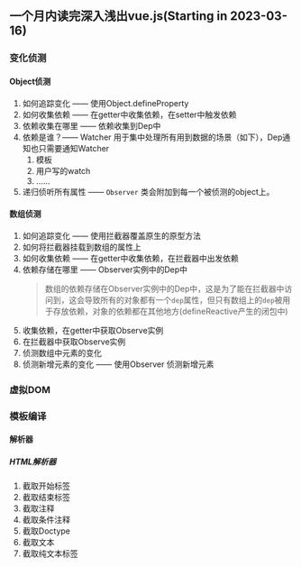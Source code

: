 ## 一个月内读完深入浅出vue.js(Starting in 2023-03-16)
### 变化侦测
#### Object侦测
1. 如何追踪变化 —— 使用Object.defineProperty
2. 如何收集依赖 —— 在getter中收集依赖，在setter中触发依赖
3. 依赖收集在哪里 —— 依赖收集到Dep中
4. 依赖是谁？—— Watcher 用于集中处理所有用到数据的场景（如下），Dep通知也只需要通知Watcher
   1. 模板
   2. 用户写的watch
   3. ......
5. 递归侦听所有属性 —— `Observer` 类会附加到每一个被侦测的object上。

#### 数组侦测
1. 如何追踪变化 —— 使用拦截器覆盖原生的原型方法
2. 如何将拦截器挂载到数组的属性上
3. 如何收集依赖 —— 在getter中收集依赖，在拦截器中出发依赖
4. 依赖存储在哪里 —— Observer实例中的Dep中
   > 数组的依赖存储在Observer实例中的Dep中，这是为了能在拦截器中访问到，这会导致所有的对象都有一个`dep`属性，但只有数组上的`dep`被用于存放依赖，对象的依赖都在其他地方(defineReactive产生的闭包中)
5. 收集依赖，在getter中获取Observe实例
6. 在拦截器中获取Observe实例
7. 侦测数组中元素的变化
8. 侦测新增元素的变化 —— 使用Observer 侦测新增元素
 

### 虚拟DOM
### 模板编译
#### 解析器
##### HTML解析器
1. 截取开始标签
2. 截取结束标签
3. 截取注释
4. 截取条件注释
5. 截取Doctype
6. 截取文本
7. 截取纯文本标签


